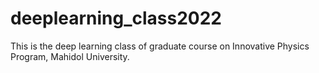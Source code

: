 # deeplearning_class2022
This is the deep learning class of graduate course on Innovative Physics Program, Mahidol University.
